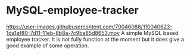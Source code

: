 # MySQL-employee-tracker
https://user-images.githubusercontent.com/70046088/110040623-1da1ef80-7d11-11eb-8b8a-7c9ba85d8653.mov
A simple MySQL based employee tracker. It is not fully function at the moment but it does give a good example of some operation.
